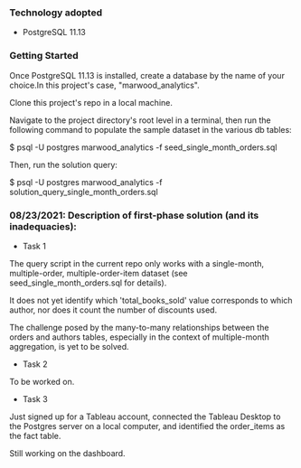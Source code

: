 ### Technology adopted

- PostgreSQL 11.13

### Getting Started

Once PostgreSQL 11.13 is installed, create a database by the name of your choice.In this project's case, "marwood_analytics".

Clone this project's repo in a local machine.

Navigate to the project directory's root level in a terminal, then run the following command to populate the sample dataset in the various db tables:

$ psql -U postgres marwood_analytics -f seed_single_month_orders.sql

Then, run the solution query:

$ psql -U postgres marwood_analytics -f solution_query_single_month_orders.sql


### 08/23/2021: Description of first-phase solution (and its inadequacies):

- Task 1

The query script in the current repo only works with a single-month, multiple-order, multiple-order-item dataset (see seed_single_month_orders.sql for details).

It does not yet identify which 'total_books_sold' value corresponds to which author, nor does it count the number of discounts used.

The challenge posed by the many-to-many relationships between the orders and authors tables, especially in the context of multiple-month aggregation, is yet to be solved.

- Task 2

To be worked on.

- Task 3

Just signed up for a Tableau account, connected the Tableau Desktop to the Postgres server on a local computer, and identified the order_items as the fact table.

Still working on the dashboard.  

